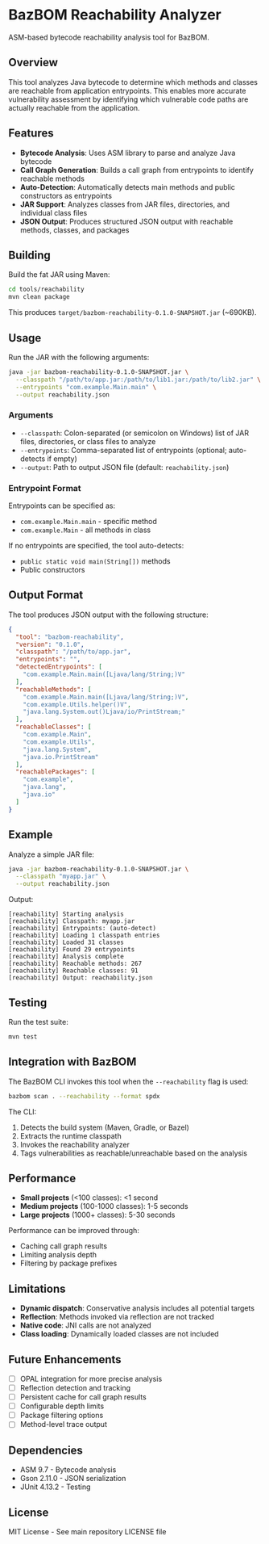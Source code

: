 # BazBOM Reachability Analyzer

ASM-based bytecode reachability analysis tool for BazBOM.

## Overview

This tool analyzes Java bytecode to determine which methods and classes are reachable from application entrypoints. This enables more accurate vulnerability assessment by identifying which vulnerable code paths are actually reachable from the application.

## Features

- **Bytecode Analysis**: Uses ASM library to parse and analyze Java bytecode
- **Call Graph Generation**: Builds a call graph from entrypoints to identify reachable methods
- **Auto-Detection**: Automatically detects main methods and public constructors as entrypoints
- **JAR Support**: Analyzes classes from JAR files, directories, and individual class files
- **JSON Output**: Produces structured JSON output with reachable methods, classes, and packages

## Building

Build the fat JAR using Maven:

```bash
cd tools/reachability
mvn clean package
```

This produces `target/bazbom-reachability-0.1.0-SNAPSHOT.jar` (~690KB).

## Usage

Run the JAR with the following arguments:

```bash
java -jar bazbom-reachability-0.1.0-SNAPSHOT.jar \
  --classpath "/path/to/app.jar:/path/to/lib1.jar:/path/to/lib2.jar" \
  --entrypoints "com.example.Main.main" \
  --output reachability.json
```

### Arguments

- `--classpath`: Colon-separated (or semicolon on Windows) list of JAR files, directories, or class files to analyze
- `--entrypoints`: Comma-separated list of entrypoints (optional; auto-detects if empty)
- `--output`: Path to output JSON file (default: `reachability.json`)

### Entrypoint Format

Entrypoints can be specified as:
- `com.example.Main.main` - specific method
- `com.example.Main` - all methods in class

If no entrypoints are specified, the tool auto-detects:
- `public static void main(String[])` methods
- Public constructors

## Output Format

The tool produces JSON output with the following structure:

```json
{
  "tool": "bazbom-reachability",
  "version": "0.1.0",
  "classpath": "/path/to/app.jar",
  "entrypoints": "",
  "detectedEntrypoints": [
    "com.example.Main.main([Ljava/lang/String;)V"
  ],
  "reachableMethods": [
    "com.example.Main.main([Ljava/lang/String;)V",
    "com.example.Utils.helper()V",
    "java.lang.System.out()Ljava/io/PrintStream;"
  ],
  "reachableClasses": [
    "com.example.Main",
    "com.example.Utils",
    "java.lang.System",
    "java.io.PrintStream"
  ],
  "reachablePackages": [
    "com.example",
    "java.lang",
    "java.io"
  ]
}
```

## Example

Analyze a simple JAR file:

```bash
java -jar bazbom-reachability-0.1.0-SNAPSHOT.jar \
  --classpath "myapp.jar" \
  --output reachability.json
```

Output:
```
[reachability] Starting analysis
[reachability] Classpath: myapp.jar
[reachability] Entrypoints: (auto-detect)
[reachability] Loading 1 classpath entries
[reachability] Loaded 31 classes
[reachability] Found 29 entrypoints
[reachability] Analysis complete
[reachability] Reachable methods: 267
[reachability] Reachable classes: 91
[reachability] Output: reachability.json
```

## Testing

Run the test suite:

```bash
mvn test
```

## Integration with BazBOM

The BazBOM CLI invokes this tool when the `--reachability` flag is used:

```bash
bazbom scan . --reachability --format spdx
```

The CLI:
1. Detects the build system (Maven, Gradle, or Bazel)
2. Extracts the runtime classpath
3. Invokes the reachability analyzer
4. Tags vulnerabilities as reachable/unreachable based on the analysis

## Performance

- **Small projects** (<100 classes): <1 second
- **Medium projects** (100-1000 classes): 1-5 seconds
- **Large projects** (1000+ classes): 5-30 seconds

Performance can be improved through:
- Caching call graph results
- Limiting analysis depth
- Filtering by package prefixes

## Limitations

- **Dynamic dispatch**: Conservative analysis includes all potential targets
- **Reflection**: Methods invoked via reflection are not tracked
- **Native code**: JNI calls are not analyzed
- **Class loading**: Dynamically loaded classes are not included

## Future Enhancements

- [ ] OPAL integration for more precise analysis
- [ ] Reflection detection and tracking
- [ ] Persistent cache for call graph results
- [ ] Configurable depth limits
- [ ] Package filtering options
- [ ] Method-level trace output

## Dependencies

- ASM 9.7 - Bytecode analysis
- Gson 2.11.0 - JSON serialization
- JUnit 4.13.2 - Testing

## License

MIT License - See main repository LICENSE file
